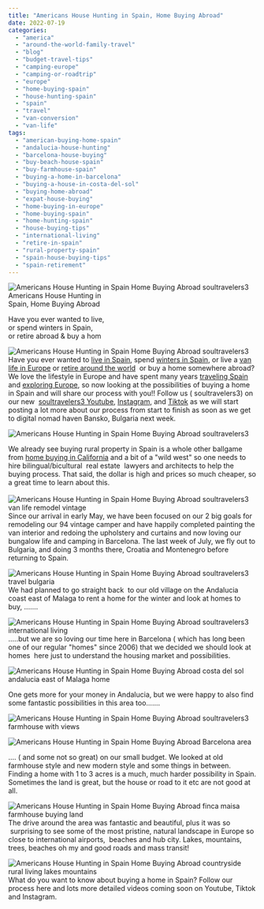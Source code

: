 ```yaml
---
title: "Americans House Hunting in Spain, Home Buying Abroad"
date: 2022-07-19
categories: 
  - "america"
  - "around-the-world-family-travel"
  - "blog"
  - "budget-travel-tips"
  - "camping-europe"
  - "camping-or-roadtrip"
  - "europe"
  - "home-buying-spain"
  - "house-hunting-spain"
  - "spain"
  - "travel"
  - "van-conversion"
  - "van-life"
tags: 
  - "american-buying-home-spain"
  - "andalucia-house-hunting"
  - "barcelona-house-buying"
  - "buy-beach-house-spain"
  - "buy-farmhouse-spain"
  - "buying-a-home-in-barcelona"
  - "buying-a-house-in-costa-del-sol"
  - "buying-home-abroad"
  - "expat-house-buying"
  - "home-buying-in-europe"
  - "home-buying-spain"
  - "home-hunting-spain"
  - "house-buying-tips"
  - "international-living"
  - "retire-in-spain"
  - "rural-property-spain"
  - "spain-house-buying-tips"
  - "spain-retirement"
---
```


![Americans House Hunting in  Spain  Home Buying Abroad soultravelers3 ](https://pub-ac94b3f306b24c0dba4238943c97f2e1.r2.dev/6a00e5502a9507883302a308d72af7200c.jpg)Americans House Hunting in  
Spain, Home Buying Abroad  

Have you ever wanted to live,  
or spend winters in Spain,  
or retire abroad & buy a hom

<!--more-->

![Americans House Hunting in  Spain  Home Buying Abroad soultravelers3 ](https://pub-ac94b3f306b24c0dba4238943c97f2e1.r2.dev/6a00e5502a9507883302a2eecd2fc1200d.jpg)  
Have you ever wanted to [live in Spain](http://soultravelers3new.local/2009/11/lifestyle-design-a-winter-in-spain-extendedtravel-digitalnomad-miniretirement-4hww-travel.html), spend [winters in Spain](http://soultravelers3new.local/2009/11/whats-a-spain-winter-rental-like-extended-travel-digital-nomad-4hww-vacation-.html), or live a [van life in Europe](http://soultravelers3new.local/2022/01/americans-van-life-in-europe-2022.html) or [retire around the world](http://soultravelers3new.local/2022/03/retirement-traveling-around-the-world.html)  or buy a home somewhere abroad? We love the lifestyle in Europe and have spent many years [traveling Spain](http://soultravelers3new.local/2014/10/what-to-do-in-spain-the-ultimate-checklist.html) and [exploring Europe](http://soultravelers3new.local/2017/05/best-of-europe-summer-trip-.html), so now looking at the possibilities of buying a home in Spain and will share our process with you!! Follow us ( soultravelers3) on our new  [soultravelers3 Youtube](https://www.youtube.com/channel/UCawzFLlyXP4qtq-rn3N-GBQ), [Instagram](https://www.instagram.com/soultravelers.3/), and [Tiktok](https://www.tiktok.com/@soultravelers3/video/7088065745862544682?is_copy_url=1&is_from_webapp=v1) as we will start posting a lot more about our process from start to finish as soon as we get to digital nomad haven Bansko, Bulgaria next week.    
  
![Americans House Hunting in  Spain  Home Buying Abroad soultravelers3 ](https://pub-ac94b3f306b24c0dba4238943c97f2e1.r2.dev/6a00e5502a9507883302a2eecdc8ea200d.jpg)  
  
We already see buying rural property in Spain is a whole other ballgame from [home buying in California](http://soultravelers3new.local/2006/08/home-and-hous-1.html) and a bit of a "wild west" so one needs to hire bilingual/bicultural  real estate  lawyers and architects to help the buying process. That said, the dollar is high and prices so much cheaper, so a great time to learn about this. [  
](https://pub-ac94b3f306b24c0dba4238943c97f2e1.r2.dev/6a00e5502a9507883302a308d628a9200c-1536x1160-1.jpg)[  
](https://pub-ac94b3f306b24c0dba4238943c97f2e1.r2.dev/6a00e5502a9507883302a30d4ea748200b-1024x576-1.jpg)![Americans House Hunting in Spain  Home Buying Abroad  soultravelers3 van life remodel vintage](https://pub-ac94b3f306b24c0dba4238943c97f2e1.r2.dev/6a00e5502a9507883302a30d4513d8200b-300x300-1.jpg)  
Since our arrival in early May, we have been focused on our 2 big goals for remodeling our 94 vintage camper and have happily completed painting the van interior and redoing the upholstery and curtains and now loving our bungalow life and camping in Barcelona. The last week of July, we fly out to Bulgaria, and doing 3 months there, Croatia and Montenegro before returning to Spain.   
  
[](https://pub-ac94b3f306b24c0dba4238943c97f2e1.r2.dev/6a00e5502a9507883302a308d628a9200c-1536x1160-1.jpg)![Americans House Hunting in Spain  Home Buying Abroad soultravelers3 travel bulgaria ](https://pub-ac94b3f306b24c0dba4238943c97f2e1.r2.dev/6a00e5502a9507883302a308d7b0d0200c-150x150-1.jpg)  
We had planned to go straight back  to our old village on the Andalucia coast east of Malaga to rent a home for the winter and look at homes to buy, .......  
  
![Americans House Hunting in Spain  Home Buying Abroad  soultravelers3 international living ](https://pub-ac94b3f306b24c0dba4238943c97f2e1.r2.dev/6a00e5502a9507883302a30d451880200b.jpg)  
.....but we are so loving our time here in Barcelona ( which has long been one of our regular "homes" since 2006) that we decided we should look at homes  here just to understand the housing market and possibilities.  
  
![Americans House Hunting in Spain  Home Buying Abroad  costa del sol  andalucia  east of Malaga home](https://pub-ac94b3f306b24c0dba4238943c97f2e1.r2.dev/6a00e5502a9507883302a2eecdc4a3200d.jpg)  
  
One gets more for your money in Andalucia, but we were happy to also find some fantastic possibilities in this area too.......   
  
![Americans House Hunting in Spain  Home Buying Abroad  soultravelers3 farmhouse with views ](https://pub-ac94b3f306b24c0dba4238943c97f2e1.r2.dev/6a00e5502a9507883302a30d45241e200b.jpg)  
  
![Americans House Hunting in Spain  Home Buying Abroad  Barcelona area](https://pub-ac94b3f306b24c0dba4238943c97f2e1.r2.dev/6a00e5502a9507883302a2eecdc4ea200d.jpg)  
  
.... ( and some not so great) on our small budget. We looked at old farmhouse style and new modern style and some things in between. Finding a home with 1 to 3 acres is a much, much harder possibility in Spain. Sometimes the land is great, but the house or road to it etc are not good at all.   
  
![Americans House Hunting in Spain  Home Buying Abroad  finca maisa farmhouse buying land ](https://pub-ac94b3f306b24c0dba4238943c97f2e1.r2.dev/6a00e5502a9507883302a30d4524a6200b.jpg)  
The drive around the area was fantastic and beautiful, plus it was so  surprising to see some of the most pristine, natural landscape in Europe so close to international airports,  beaches and hub city. Lakes, mountains, trees, beaches oh my and good roads and mass transit!  
  
![Americans House Hunting in Spain  Home Buying Abroad  countryside rural living lakes mountains ](https://pub-ac94b3f306b24c0dba4238943c97f2e1.r2.dev/6a00e5502a9507883302a308d7bfe0200c.jpg)  
What do you want to know about buying a home in Spain? Follow our process here and lots more detailed videos coming soon on Youtube, Tiktok and Instagram.

